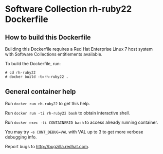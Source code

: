 Software Collection rh-ruby22 Dockerfile
========================================

How to build this Dockerfile
----------------------------

Building this Dockerfile requires a Red Hat Enterprise Linux 7 host
system with Software Collections entitlements available.

To build the Dockerfile, run:

```
# cd rh-ruby22
# docker build -t=rh-ruby22 .
```

General container help
----------------------

Run `docker run rh-ruby22` to get this help.

Run `docker run -ti rh-ruby22 bash` to obtain interactive shell.

Run `docker exec -ti CONTAINERID bash` to access already running container.

You may try `-e CONT_DEBUG=VAL` with VAL up to 3 to get more verbose debugging
info.


Report bugs to <http://bugzilla.redhat.com>.




